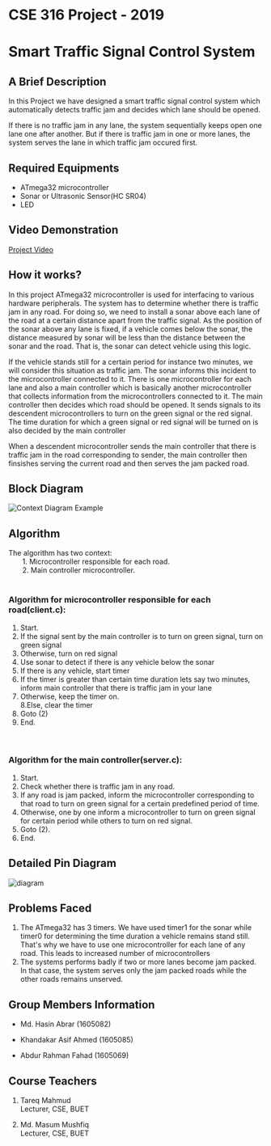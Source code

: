 # CSE 316 Project - 2019
# Smart Traffic Signal Control System
## A Brief Description
In this Project we have designed a smart traffic signal control system which automatically detects traffic jam and decides which lane should be opened.

If there is no traffic jam in any lane, the system sequentially keeps open one lane one after another. But if there is traffic jam in one or more lanes, the system serves the lane in which traffic jam occured first.

## Required Equipments
* ATmega32 microcontroller
* Sonar or Ultrasonic Sensor(HC SR04)
* LED
## Video Demonstration

[Project Video](https://www.youtube.com/watch?v=_cWAsubleY0&t=31s)

## How it works?
In this project ATmega32 microcontroller is used for interfacing to various hardware peripherals. The system has to determine whether there is traffic jam in any road. For doing so, we need to install a sonar above each lane of the road at a certain distance apart from the traffic signal. As the position of the sonar above any lane is fixed, if a vehicle comes below the sonar, the distance measured by sonar will be less than the distance between the sonar and the road. That is, the sonar can detect vehicle using this logic.

If the vehicle stands still for a certain period for instance two minutes, we will consider this situation as traffic jam. The sonar informs this incident to the microcontroller connected to it. There is one microcontroller for each lane and also a main controller which is basically another microcontroller that collects information from the microcontrollers connected to it. The main controller then decides which road should be opened. It sends signals to its descendent microcontrollers to turn on the green signal or the red signal. The time duration for which a green signal or red signal will be turned on is also decided by the main controller

When a descendent microcontroller sends the main controller that there is traffic jam in the road corresponding to sender, the main controller then finsishes serving the current road and then serves the jam packed road.

## Block Diagram
![Context Diagram Example](https://user-images.githubusercontent.com/33763183/65350495-ac977680-dc07-11e9-8795-7cb2970a84d3.jpeg)

## Algorithm
The algorithm has two context:<br/>
&nbsp;&nbsp;&nbsp;&nbsp;&nbsp;&nbsp;&nbsp;1. Microcontroller responsible for each road. <br/>
&nbsp;&nbsp;&nbsp;&nbsp;&nbsp;&nbsp;&nbsp;2. Main controller microcontroller.
<br><br/>
### Algorithm for microcontroller responsible for each road(client.c): <br/>
1. Start.<br/>
2. If the signal sent by the main controller is to turn on green signal, turn on green signal <br/>
3. Otherwise, turn on red signal<br/>
4. Use sonar to detect if there is any vehicle below the sonar<br/>
5. If there is any vehicle, start timer<br/>
6. If the timer is greater than certain time duration lets say two minutes, inform main controller that there is traffic jam in your lane<br/>
7. Otherwise, keep the timer on.<br/>
8.Else, clear the timer<br/>
9. Goto (2)<br/>
10. End.<br/>
<br><br/>
### Algorithm for the main controller(server.c):<br/>
1. Start.<br/>
2. Check whether there is traffic jam in any road.<br/>
3. If any road is jam packed, inform the microcontroller corresponding to that road to turn on green signal for a certain predefined period of time.<br/>
4. Otherwise, one by one inform a microcontroller to turn on green signal for certain period while others to turn on red signal.<br/>
5. Goto (2).<br/>
6. End.<br/>
      
## Detailed Pin Diagram
![diagram](https://user-images.githubusercontent.com/33763183/65352758-3bf35880-dc0d-11e9-8b79-c86c6a2c4bb6.jpeg)

## Problems Faced
1. The ATmega32 has 3 timers. We have used timer1 for the sonar while timer0 for determining the time duration a vehicle remains stand still. That's why we have to use one microcontroller for each lane of any road. This leads to increased number of microcontrollers
2. The systems performs badly if two or more lanes become jam packed. In that case, the system serves only the jam packed roads while the other roads remains unserved.

## Group Members Information
- Md. Hasin Abrar (1605082)

- Khandakar Asif Ahmed (1605085)

- Abdur Rahman Fahad (1605069)

## Course Teachers
1. Tareq Mahmud<br/>
Lecturer, CSE, BUET

2. Md. Masum Mushfiq<br/>
Lecturer, CSE, BUET
